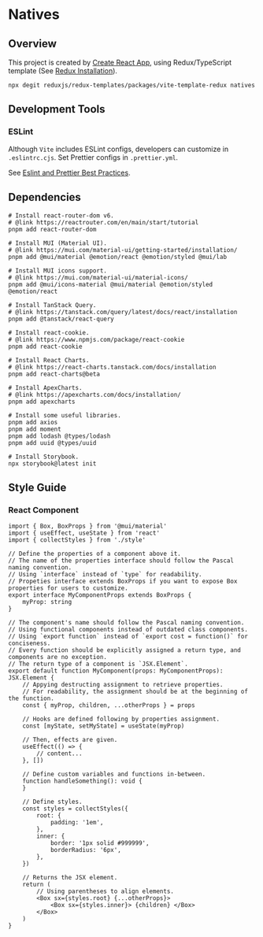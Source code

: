 # Natives

## Overview

This project is created by [Create React App](https://create-react-app.dev/docs/getting-started), using Redux/TypeScript
template (See [Redux Installation](https://redux.js.org/introduction/installation#create-a-react-redux-app)).

~~~shell
npx degit reduxjs/redux-templates/packages/vite-template-redux natives
~~~

## Development Tools

### ESLint

Although `Vite` includes ESLint configs, developers can customize in `.eslintrc.cjs`.
Set Prettier configs in `.prettier.yml`.

See [Eslint and Prettier Best Practices](https://levelup.gitconnected.com/configure-eslint-and-prettier-for-your-react-project-like-a-pro-2022-10287986a1b6).

## Dependencies
~~~shell
# Install react-router-dom v6.
# @link https://reactrouter.com/en/main/start/tutorial
pnpm add react-router-dom

# Install MUI (Material UI).
# @link https://mui.com/material-ui/getting-started/installation/
pnpm add @mui/material @emotion/react @emotion/styled @mui/lab

# Install MUI icons support.
# @link https://mui.com/material-ui/material-icons/
pnpm add @mui/icons-material @mui/material @emotion/styled @emotion/react

# Install TanStack Query.
# @link https://tanstack.com/query/latest/docs/react/installation
pnpm add @tanstack/react-query

# Install react-cookie.
# @link https://www.npmjs.com/package/react-cookie
pnpm add react-cookie

# Install React Charts.
# @link https://react-charts.tanstack.com/docs/installation
pnpm add react-charts@beta

# Install ApexCharts.
# @link https://apexcharts.com/docs/installation/
pnpm add apexcharts

# Install some useful libraries.
pnpm add axios
pnpm add moment
pnpm add lodash @types/lodash
pnpm add uuid @types/uuid

# Install Storybook.
npx storybook@latest init
~~~

## Style Guide

### React Component

~~~tsx
import { Box, BoxProps } from '@mui/material'
import { useEffect, useState } from 'react'
import { collectStyles } from './style'

// Define the properties of a component above it.
// The name of the properties interface should follow the Pascal naming convention.
// Using `interface` instead of `type` for readability.
// Propeties interface extends BoxProps if you want to expose Box properties for users to customize.
export interface MyComponentProps extends BoxProps {
    myProp: string
}

// The component's name should follow the Pascal naming convention.
// Using functional components instead of outdated class components.
// Using `export function` instead of `export cost = function()` for conciseness.
// Every function should be explicitly assigned a return type, and components are no exception.
// The return type of a component is `JSX.Element`.
export default function MyComponent(props: MyComponentProps): JSX.Element {
    // Appying destructing assignment to retrieve properties.
    // For readability, the assignment should be at the beginning of the function.
    const { myProp, children, ...otherProps } = props

    // Hooks are defined following by properties assignment.
    const [myState, setMyState] = useState(myProp)

    // Then, effects are given.
    useEffect(() => {
        // content...
    }, [])

    // Define custom variables and functions in-between.
    function handleSomething(): void {
    }

    // Define styles.
    const styles = collectStyles({
        root: {
            padding: '1em',
        },
        inner: {
            border: '1px solid #999999',
            borderRadius: '6px',
        },
    })

    // Returns the JSX element.
    return (
        // Using parentheses to align elements.
        <Box sx={styles.root} {...otherProps}>
            <Box sx={styles.inner}> {children} </Box>
        </Box>
    )
}
~~~